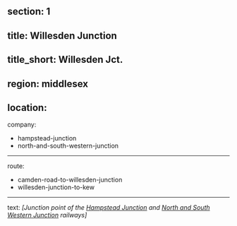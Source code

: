 section: 1
----
title: Willesden Junction
----
title_short: Willesden Jct.
----
region: middlesex
----
location: 
----
company:
- hampstead-junction
- north-and-south-western-junction
----
route:
- camden-road-to-willesden-junction
- willesden-junction-to-kew
----
text: *[Junction point of the [Hampstead Junction](/companies/hampstead-junction) and [North and South Western Junction](/companies/north-and-south-western-junction) railways]*
